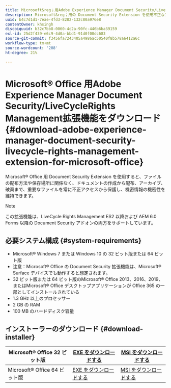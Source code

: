```yaml
---
title: Microsoft&reg；用Adobe Experience Manager Document Security/LiveCycleRights Management拡張をダウンロードオフィス
description: Microsoft&reg；用の Document Security Extension を使用不正なアクセスから重要なファイルを保護するオフィスソフトウェア
uuid: b4c7d1d1-7eae-4fd3-8282-132c80a976e8
contentOwner: khsingh
discoiquuid: b32c7bb8-0060-4c2a-90fc-446b6ba39159
exl-id: 25d2f439-e6c9-4d0a-bbd1-91d0f00dc683
source-git-commit: f3456fa7243405a4986ac50540f8b578a6412a6c
workflow-type: tm+mt
source-wordcount: '208'
ht-degree: 21%

---
```


# Microsoft® Office 用Adobe Experience Manager Document Security/LiveCycleRights Management拡張機能をダウンロード {#download-adobe-experience-manager-document-security-livecycle-rights-management-extension-for-microsoft-office}

Microsoft® Office 用 Document Security Extension を使用すると、ファイルの配布方法や保存場所に関係なく、ドキュメントの作成から配布、アーカイブ、破棄まで、重要なファイルを常に不正アクセスから保護し、機密情報の機密性を維持できます。

>[!NOTE]
>
>この拡張機能は、LiveCycle Rights Management ES2 以降および AEM 6.0 Forms 以降の Document Security アドオンの両方をサポートしています。

## 必要システム構成 {#system-requirements}

* Microsoft® Windows 7 または Windows 10 の 32 ビット版または 64 ビット版
* 注意：Microsoft® Office の Document Security 拡張機能は、Microsoft® Surface デバイスでも動作すると想定されます。
* 32 ビット版または 64 ビット版のMicrosoft® Office 2013、2016、2019、またはMicrosoft® Office デスクトップアプリケーションが Office 365 の一部としてインストールされている
* 1.3 GHz 以上のプロセッサー
* 2 GB の RAM
* 100 MB のハードディスク容量

## インストーラーのダウンロード {#download-installer}

| Microsoft® Office 32 ビット版 | [EXE をダウンロードする](https://download.macromedia.com/pub/livecycle/policyserver/DocumentSecurityExtensionforMicrosoftOffice.exe) | [MSI をダウンロードする](https://download.macromedia.com/pub/livecycle/policyserver/DocumentSecurityExtensionforMicrosoftOffice.zip) |
|---|---|---|
| Microsoft® Office 64 ビット版 | [EXE をダウンロードする](https://download.macromedia.com/pub/livecycle/policyserver/DocumentSecurityExtensionforMicrosoftOffice64.exe) | [MSI をダウンロードする](https://download.macromedia.com/pub/livecycle/policyserver/DocumentSecurityExtensionforMicrosoftOffice64.zip) |
